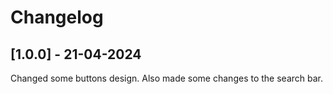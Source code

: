 # Changelog

## [1.0.0] - 21-04-2024

Changed some buttons design.
Also made some changes to the search bar.